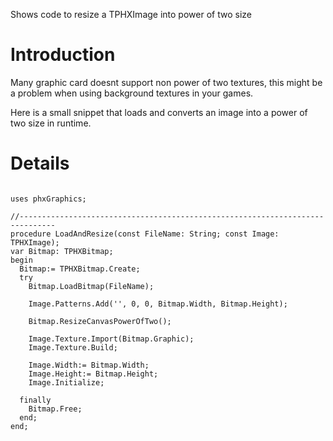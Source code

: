 Shows code to resize a TPHXImage into power of two size

# Introduction #

Many graphic card doesnt support non power of two textures, this might be a problem when using background textures in your games.

Here is a small snippet that loads and converts an image into a power of two size in runtime.


# Details #

```

uses phxGraphics;

//------------------------------------------------------------------------------
procedure LoadAndResize(const FileName: String; const Image: TPHXImage);
var Bitmap: TPHXBitmap;
begin
  Bitmap:= TPHXBitmap.Create;
  try
    Bitmap.LoadBitmap(FileName);

    Image.Patterns.Add('', 0, 0, Bitmap.Width, Bitmap.Height);

    Bitmap.ResizeCanvasPowerOfTwo();

    Image.Texture.Import(Bitmap.Graphic);
    Image.Texture.Build;

    Image.Width:= Bitmap.Width;
    Image.Height:= Bitmap.Height;
    Image.Initialize;

  finally
    Bitmap.Free;
  end;
end;

```